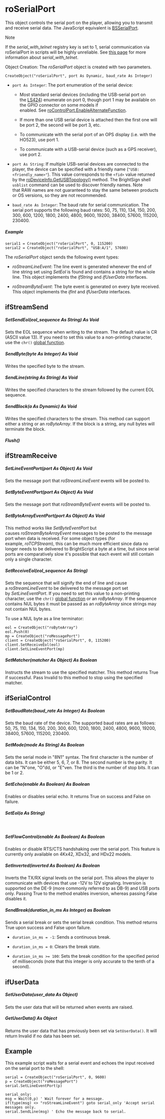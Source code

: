# roSerialPort

  

This object controls the serial port on the player, allowing you to transmit and receive serial data. The JavaScript equivalent is [BSSerialPort](../../../../developers/player-apis/brightscript-javascript-objects/bsserialport.md).

> [!NOTE]
> If the *serial\_with\_telnet* registry key is set to 1, serial communication via roSerialPort in scripts will be highly unreliable. See [this page](../../../../developers/brightsign-registry-keys.md) for more information about *serial\_with\_telnet*.

Object Creation: The *roSerialPort* object is created with two parameters.

```
CreateObject("roSerialPort", port As Dynamic, baud_rate As Integer)
```

*   `port As Integer`: The port enumeration of the serial device:
    
    *   Most standard serial devices (including the USB-serial port on the [LS424](https://docs.brightsign.biz/display/DOC/LS424+Hardware+Interfaces#LS424HardwareInterfaces-usb_serial)) enumerate on port 0, though port 1 may be available on the GPIO connector on some models if enabled. See [roControlPort.EnableAlternateFunction](https://docs.brightsign.biz/display/DOC/roControlPort#roControlPort-EnableAlternateFunction(buttonAsInteger,pin_functionAsString)AsBoolean).
        
    *   If more than one USB serial device is attached then the first one will be port 2, the second will be port 3, etc.
        
    *   To communicate with the serial port of an OPS display (i.e. with the HO523), use port 1.
        
    *   To communicate with a USB-serial device (such as a GPS receiver), use port 2.
        
*   `port As String`: If multiple USB-serial devices are connected to the player, the device can be specified with a friendly name (`"USB:<friendly_name>"`). This value corresponds to the `<fid>` value returned by the [roDeviceInfo.GetUSBTopology()](https://brightsign.atlassian.net/wiki/spaces/DOC/pages/370673305/roDeviceInfo#GetUSBTopology(return-As-roAssociativeArray)-As-Dynamic-[inlineExtension]) method. The BrightSign shell `usblist` command can be used to discover friendly names. Note that RAW names are not guaranteed to stay the same between products or OS versions, so they are not recommended.
    
*   `baud_rate As Integer`: The baud rate for serial communication. The serial port supports the following baud rates: 50, 75, 110, 134, 150, 200, 300, 600, 1200, 1800, 2400, 4800, 9600, 19200, 38400, 57600, 115200, 230400.
    

##### **Example**

```
serial1 = CreateObject("roSerialPort", 0, 115200)
serial2 = CreateObject("roSerialPort", "USB:A/1", 57600) 
```

The *roSerialPort* object sends the following event types:

*   *roStreamLineEvent*: The line event is generated whenever the end of line string set using *SetEol* is found and contains a string for the whole line. This object implements the *ifString* and *ifUserData* interfaces.
    
*   *roStreamByteEvent*: The byte event is generated on every byte received. This object implements the *ifInt* and *ifUserData* interfaces.
    

## ifStreamSend

##### SetSendEol(eol\_sequence As String) As Void

Sets the EOL sequence when writing to the stream. The default value is CR (ASCII value 13). If you need to set this value to a non-printing character, use the `chr()` [global function](../../object-reference/global-functions.md).

##### SendByte(byte As Integer) As Void

Writes the specified byte to the stream.

##### SendLine(string As String) As Void

Writes the specified characters to the stream followed by the current EOL sequence.

##### SendBlock(a As Dynamic) As Void

Writes the specified characters to the stream. This method can support either a string or an *roByteArray*. If the block is a string, any null bytes will terminate the block.

##### Flush()

## ifStreamReceive

##### SetLineEventPort(port As Object) As Void

Sets the message port that *roStreamLineEvent* events will be posted to.

##### SetByteEventPort(port As Object) As Void

Sets the message port that *roStreamByteEvent* events will be posted to.

##### SetByteArrayEventPort(port As Object) As Void

This method works like *SetByteEventPort* but causes *roStreamByteArrayEvent* messages to be posted to the message port when data is received. For some object types (for example, *roTCPStream*), this can be much more efficient since data no longer needs to be delivered to BrightScript a byte at a time, but since serial ports are comparatively slow it's possible that each event will still contain only a single character. 

##### SetReceiveEol(eol\_sequence As String)

Sets the sequence that will signify the end of line and cause a *roStreamLineEvent* to be delivered to the message port set by *SetLineEventPort*. If you need to set this value to a non-printing character, use the `chr()` [global function](../../object-reference/global-functions.md) or an *roByteArray*. If the sequence contains NUL bytes it must be passed as an *roByteArray* since strings may not contain NUL bytes.

To use a NUL byte as a line terminator:

```
eol = CreateObject("roByteArray")
eol.Push(0)
mp = CreateObject("roMessagePort")
client = CreateObject("roSerialPort", 0, 115200)
client.SetReceiveEol(eol)
client.SetLineEventPort(mp)
```

##### SetMatcher(matcher As Object) As Boolean

Instructs the stream to use the specified matcher. This method returns True if successful. Pass Invalid to this method to stop using the specified matcher.

## ifSerialControl

##### SetBaudRate(baud\_rate As Integer) As Boolean

Sets the baud rate of the device. The supported baud rates are as follows: 50, 75, 110, 134, 150, 200, 300, 600, 1200, 1800, 2400, 4800, 9600, 19200, 38400, 57600, 115200, 230400.

##### SetMode(mode As String) As Boolean

Sets the serial mode in "8N1" syntax. The first character is the number of data bits. It can be either 5, 6, 7, or 8. The second number is the parity. It can be "N"one, "O"dd, or "E"ven. The third is the number of stop bits. It can be 1 or 2.

##### SetEcho(enable As Boolean) As Boolean

Enables or disables serial echo. It returns True on success and False on failure.

##### SetEol(a As String)  
 

##### SetFlowControl(enable As Boolean) As Boolean

Enables or disable RTS/CTS handshaking over the serial port. This feature is currently only available on 4Kx42, XDx32, and HDx22 models.

##### SetInverted(inverted As Boolean) As Boolean

Inverts the TX/RX signal levels on the serial port. This allows the player to communicate with devices that use -12V to 12V signaling. Inversion is supported on the DE-9 (more commonly referred to as DB-9) and USB ports only. Passing True to the method enables inversion, whereas passing False disables it.

##### SendBreak(duration\_in\_ms As Integer) as Boolean

Sends a serial break or sets the serial break condition. This method returns True upon success and False upon failure.

*   `duration_in_ms = -1`: Sends a continuous break.
    
*   `duration_in_ms = 0`: Clears the break state.
    
*   `duration_in_ms >= 100`: Sets the break condition for the specified period of milliseconds (note that this integer is only accurate to the tenth of a second).
    

## ifUserData

##### SetUserData(user\_data As Object)

Sets the user data that will be returned when events are raised.

##### GetUserData() As Object

Returns the user data that has previously been set via `SetUserData()`. It will return Invalid if no data has been set.

## Example

This example script waits for a serial event and echoes the input received on the serial port to the shell:

```
serial = CreateObject("roSerialPort", 0, 9600)
p = CreateObject("roMessagePort")
serial.SetLineEventPort(p)

serial_only:
msg = Wait(0,p) ' Wait forever for a message.
if(type(msg) <> "roStreamLineEvent") goto serial_only 'Accept serial messages only.
serial.SendLine(msg) ' Echo the message back to serial.
```